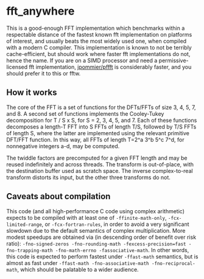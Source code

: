 # fft_anywhere

 This is a good-enough FFT implementation which benchmarks within a respectable distance of the fastest known fft implementation on platforms of interest, and usually beats the most widely used one, when compiled with a modern C compiler. This implementation is known to not be terribly cache-efficient, but should work where faster fft implementations do not, hence the name. If you are on a SIMD processor and need a permissive-licensed fft implementation, [jpommier/pffft](https://bitbucket.org/jpommier/pffft) is considerably faster, and you should prefer it to this or fftw.

## How it works

 The core of the FFT is a set of functions for the DFTs/FFTs of size 3, 4, 5, 7, and 8. A second set of functions implements the Cooley-Tukey decomposition for T / S x S, for S = 2, 3, 4, 5, and 7. Each of these functions decomposes a length-T FFT into S FFTs of length T/S, followed by T/S FFTs of length S, where the latter are implemented using the relevant primitive DFT/FFT function. In this way, all FFTs of length T=2^a 3^b 5^c 7^d, for nonnegative integers a-d, may be computed.

 The twiddle factors are precomputed for a given FFT length and may be reused indefinitely and across threads. The transform is out-of-place, with the destination buffer used as scratch space. The inverse complex-to-real transform distorts its input, but the other three transforms do not.

## Caveats about compilation

 This code (and all high-performance C code using complex arithmetic) expects to be compiled with at least one of `-ffinite-math-only`, `-fcx-limited-range`, or `-fcx-fortran-rules`, in order to avoid a very significant slowdown due to the default semantics of complex multiplication. More modest speedups are obtained via (in descending order of benefit over risk ratio): `-fno-signed-zeros -fno-rounding-math -fexcess-precision=fast -fno-trapping-math -fno-math-errno -fassociative-math`. In other words, this code is expected to perform fastest under `-ffast-math` semantics, but is almost as fast under `-ffast-math -fno-associative-math -fno-reciprocal-math`, which should be palatable to a wider audience.

